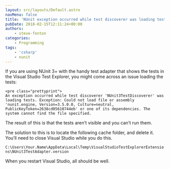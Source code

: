 ```yaml
---
layout: src/layouts/Default.astro
navMenu: false
title: 'NUnit exception occurred while test discoverer was loading tests'
pubDate: 2018-02-15T12:11:24+00:00
authors:
    - steve-fenton
categories:
    - Programming
tags:
    - 'csharp'
    - nunit
---
```


If you are using NUnit 3+ with the handy test adapter that shows the tests in the Visual Studio Test Explorer, you might come across an issue loading the tests:

```
<pre class="prettyprint">
An exception occurred while test discoverer 'NUnit3TestDiscoverer' was loading tests. Exception: Could not load file or assembly 'nunit.engine, Version=3.5.0.0, Culture=neutral, PublicKeyToken=2638cd05610744eb' or one of its dependencies. The system cannot find the file specified.
```
The result of this is that the tests aren’t visible and you can’t run them.

The solution to this is to locate the following cache folder, and delete it. You’ll need to close Visual Studio while you do this.

`C:\Users\Your.Name\AppData\Local\Temp\VisualStudioTestExplorerExtensions\NUnit3TestAdapter.version`

When you restart Visual Studio, all should be well.